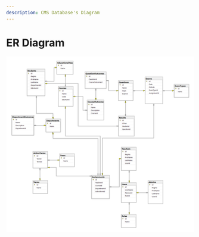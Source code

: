 ```yaml
---
description: CMS Database's Diagram
---
```


# ER Diagram

![Open the picture in new tab for the full resolution ](.gitbook/assets/final-erd.png)



